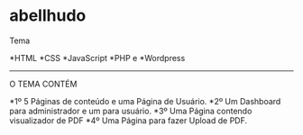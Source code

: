# abellhudo
Tema

*HTML
*CSS
*JavaScript
*PHP
 e
 *Wordpress
 
 ----------------------------------------------------------------------------------------------------------------------------------
 
 O TEMA CONTÉM
 
 *1º 5 Páginas de conteúdo e uma Página de Usuário.
 *2º Um Dashboard para administrador e um para usuário.
 *3º Uma Página contendo visualizador de PDF
 *4º Uma Página para fazer Upload de PDF.
